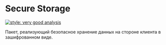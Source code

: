# Secure Storage

[![style: very good analysis](https://img.shields.io/badge/style-very_good_analysis-B22C89.svg)](https://pub.dev/packages/very_good_analysis)

Пакет, реализующий безопасное хранение данных на стороне клиента в зашифрованном виде.
